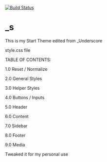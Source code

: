 [![Build Status](https://travis-ci.org/Automattic/_s.svg?branch=master)](https://travis-ci.org/Automattic/_s)

_s
===
This is my Start Theme edited from _Underscore

style.css file

TABLE OF CONTENTS:

1.0 Reset /  Normalize

2.0 General Styles

3.0 Helper Styles

4.0 Buttons / Inputs

5.0 Header

6.0 Content

7.0 Sidebar

8.0 Footer

9.0 Media

Tweaked it for my personal use
